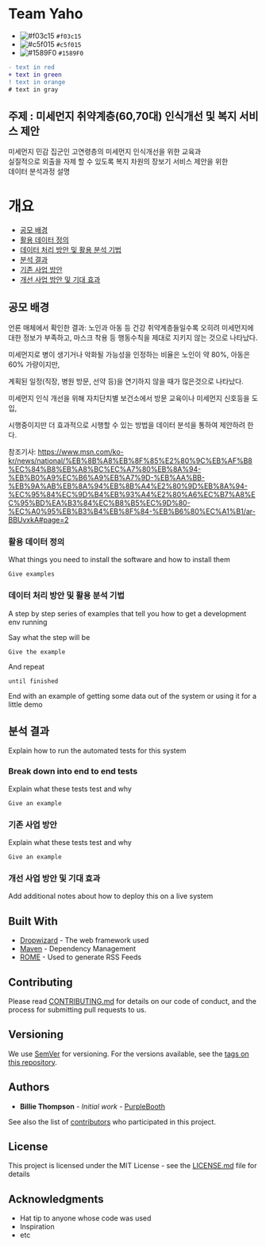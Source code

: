# Team Yaho  
  
  
- ![#f03c15](https://placehold.it/15/f03c15/000000?text=+) `#f03c15`
- ![#c5f015](https://placehold.it/15/c5f015/000000?text=+) `#c5f015`
- ![#1589F0](https://placehold.it/15/1589F0/000000?text=+) `#1589F0`

```diff
- text in red
+ text in green
! text in orange
# text in gray
```
## 주제 : 미세먼지 취약계층(60,70대) 인식개선 및 복지 서비스 제안 
미세먼지 민감 집군인 고연령층의 미세먼지 인식개선을 위한 교육과  
실질적으로 외출을 자제 할 수 있도록 복지 차원의 장보기 서비스 제안을 위한  
데이터 분석과정 설명  
  
# 개요
* [공모 배경](#공모-배경)
* [활용 데이터 정의](#활용-데이터-정의)
* [데이터 처리 방안 및 활용 분석 기법](#데이터-처리-방안-및-활용-분석-기법)
* [분석 결과](#분석-결과)
* [기존 사업 방안](#기존-사업-방안)
* [개선 사업 방안 및 기대 효과](#개선-사업-방안-및-기대-효과)


## 공모 배경
언론 매체에서 확인한 결과:
노인과 아동 등 건강 취약계층들일수록 오히려 미세먼지에 대한 정보가 부족하고, 마스크 착용 등 행동수칙을 제대로 지키지 않는 것으로 나타났다.  
  
미세먼지로 병이 생기거나 악화될 가능성을 인정하는 비율은 노인이 약 80%, 아동은 60% 가량이지만,
  
계획된 일정(직장, 병원 방문, 선약 등)을 연기하지 않을 때가 많은것으로 나타났다.  
  
미세먼지 인식 개선을 위해 자치단치별 보건소에서 방문 교육이나 미세먼지 신호등을 도입,   
  
시행중이지만 더 효과적으로 시행할 수 있는 방법을 데이터 분석을 통하여 제안하려 한다.  
  
참조기사: https://www.msn.com/ko-kr/news/national/%EB%8B%A8%EB%8F%85%E2%80%9C%EB%AF%B8%EC%84%B8%EB%A8%BC%EC%A7%80%EB%8A%94-%EB%B0%A9%EC%B6%A9%EB%A7%9D-%EB%AA%BB-%EB%9A%AB%EB%8A%94%EB%8B%A4%E2%80%9D%EB%8A%94-%EC%95%84%EC%9D%B4%EB%93%A4%E2%80%A6%EC%B7%A8%EC%95%BD%EA%B3%84%EC%B8%B5%EC%9D%80-%EC%A0%95%EB%B3%B4%EB%8F%84-%EB%B6%80%EC%A1%B1/ar-BBUvxkA#page=2  
  
### 활용 데이터 정의

What things you need to install the software and how to install them

```
Give examples
```

### 데이터 처리 방안 및 활용 분석 기법

A step by step series of examples that tell you how to get a development env running

Say what the step will be

```
Give the example
```

And repeat

```
until finished
```

End with an example of getting some data out of the system or using it for a little demo

## 분석 결과
Explain how to run the automated tests for this system

### Break down into end to end tests

Explain what these tests test and why

```
Give an example
```

### 기존 사업 방안
Explain what these tests test and why

```
Give an example
```

### 개선 사업 방안 및 기대 효과

Add additional notes about how to deploy this on a live system

## Built With

* [Dropwizard](http://www.dropwizard.io/1.0.2/docs/) - The web framework used
* [Maven](https://maven.apache.org/) - Dependency Management
* [ROME](https://rometools.github.io/rome/) - Used to generate RSS Feeds

## Contributing

Please read [CONTRIBUTING.md](https://gist.github.com/PurpleBooth/b24679402957c63ec426) for details on our code of conduct, and the process for submitting pull requests to us.

## Versioning

We use [SemVer](http://semver.org/) for versioning. For the versions available, see the [tags on this repository](https://github.com/your/project/tags). 

## Authors

* **Billie Thompson** - *Initial work* - [PurpleBooth](https://github.com/PurpleBooth)

See also the list of [contributors](https://github.com/your/project/contributors) who participated in this project.

## License

This project is licensed under the MIT License - see the [LICENSE.md](LICENSE.md) file for details

## Acknowledgments

* Hat tip to anyone whose code was used
* Inspiration
* etc
